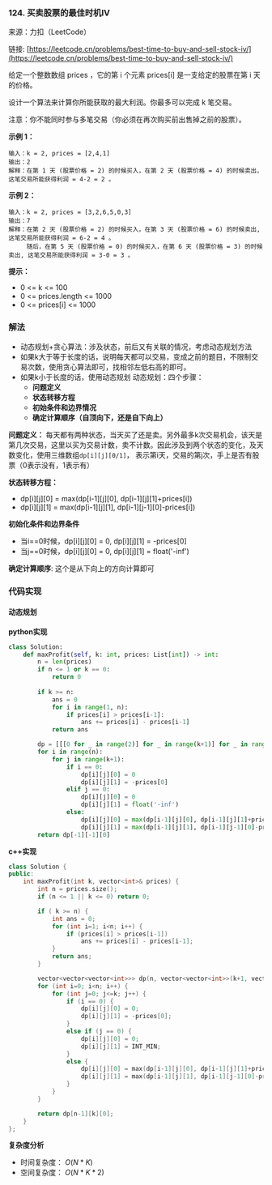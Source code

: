  ### 124. 买卖股票的最佳时机IV
来源：力扣（LeetCode）

链接: [https://leetcode.cn/problems/best-time-to-buy-and-sell-stock-iv/](https://leetcode.cn/problems/best-time-to-buy-and-sell-stock-iv/)

给定一个整数数组 prices ，它的第 i 个元素 prices[i] 是一支给定的股票在第 i 天的价格。

设计一个算法来计算你所能获取的最大利润。你最多可以完成 k 笔交易。

注意：你不能同时参与多笔交易（你必须在再次购买前出售掉之前的股票）。

 

**示例 1：**
```
输入：k = 2, prices = [2,4,1]
输出：2
解释：在第 1 天 (股票价格 = 2) 的时候买入，在第 2 天 (股票价格 = 4) 的时候卖出，这笔交易所能获得利润 = 4-2 = 2 。
```
**示例 2：**
```
输入：k = 2, prices = [3,2,6,5,0,3]
输出：7
解释：在第 2 天 (股票价格 = 2) 的时候买入，在第 3 天 (股票价格 = 6) 的时候卖出, 这笔交易所能获得利润 = 6-2 = 4 。
     随后，在第 5 天 (股票价格 = 0) 的时候买入，在第 6 天 (股票价格 = 3) 的时候卖出, 这笔交易所能获得利润 = 3-0 = 3 。
```

**提示：**
* 0 <= k <= 100
* 0 <= prices.length <= 1000
* 0 <= prices[i] <= 1000


### 解法
* 动态规划+贪心算法：涉及状态，前后又有关联的情况，考虑动态规划方法
* 如果k大于等于长度的话，说明每天都可以交易，变成之前的题目，不限制交易次数，使用贪心算法即可，找相邻左低右高的即可。
* 如果k小于长度的话，使用动态规划
	动态规划：四个步骤：
	- **问题定义**
	- **状态转移方程**
	- **初始条件和边界情况**
	- **确定计算顺序（自顶向下，还是自下向上）**

**问题定义：**
每天都有两种状态，当天买了还是卖。另外最多k次交易机会，该天是第几次交易，这里以买为交易计数，卖不计数。因此涉及到两个状态的变化，及天数变化，使用三维数组`dp[i][j][0/1]`， 表示第i天，交易的第j次，手上是否有股票（0表示没有，1表示有）


**状态转移方程：**
* dp[i][j][0] = max(dp[i-1][j][0], dp[i-1][j][1]+prices[i])
* dp[i][j][1] = max(dp[i-1][j][1], dp[i-1][j-1][0]-prices[i])



**初始化条件和边界条件**
* 当i==0时候，dp[i][j][0] = 0, dp[i][j][1] = -prices[0]
* 当j==0时候，dp[i][j][0] = 0, dp[i][j][1] = float('-inf')

**确定计算顺序**:
这个是从下向上的方向计算即可

### 代码实现
#### 动态规划
**python实现**
```python
class Solution:
    def maxProfit(self, k: int, prices: List[int]) -> int:
        n = len(prices)
        if n <= 1 or k == 0:
            return 0
        
        if k >= n:
            ans = 0
            for i in range(1, n):
                if prices[i] > prices[i-1]:
                    ans += prices[i] - prices[i-1]
            return ans

        dp = [[[0 for _ in range(2)] for _ in range(k+1)] for _ in range(n)]
        for i in range(n):
            for j in range(k+1):
                if i == 0:
                    dp[i][j][0] = 0
                    dp[i][j][1] = -prices[0]
                elif j == 0:
                    dp[i][j][0] = 0
                    dp[i][j][1] = float('-inf')
                else:
                    dp[i][j][0] = max(dp[i-1][j][0], dp[i-1][j][1]+prices[i])
                    dp[i][j][1] = max(dp[i-1][j][1], dp[i-1][j-1][0]-prices[i])
        return dp[-1][-1][0]
```


**c++实现**
```cpp
class Solution {
public:
    int maxProfit(int k, vector<int>& prices) {
        int n = prices.size();
        if (n <= 1 || k <= 0) return 0;

        if ( k >= n) {
            int ans = 0;
            for (int i=1; i<n; i++) {
                if (prices[i] > prices[i-1])
                    ans += prices[i] - prices[i-1];
            }
            return ans;
        }

        vector<vector<vector<int>>> dp(n, vector<vector<int>>(k+1, vector<int>(2, 0)));
        for (int i=0; i<n; i++) {
            for (int j=0; j<=k; j++) {
                if (i == 0) {
                    dp[i][j][0] = 0;
                    dp[i][j][1] = -prices[0];
                }
                else if (j == 0) {
                    dp[i][j][0] = 0;
                    dp[i][j][1] = INT_MIN;
                }
                else {
                    dp[i][j][0] = max(dp[i-1][j][0], dp[i-1][j][1]+prices[i]);
                    dp[i][j][1] = max(dp[i-1][j][1], dp[i-1][j-1][0]-prices[i]);
                }
            }
        }

        return dp[n-1][k][0];
    }
};
```


**复杂度分析**
* 时间复杂度： $O(N*K)$
* 空间复杂度： $O(N*K*2)$  
